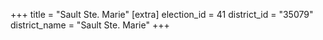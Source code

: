 +++
title = "Sault Ste. Marie"
[extra]
election_id = 41
district_id = "35079"
district_name = "Sault Ste. Marie"
+++
